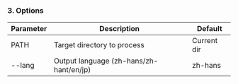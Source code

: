 ### 3. Options
| Parameter | Description                          | Default    |
|-----------|--------------------------------------|------------|
| PATH      | Target directory to process         | Current dir|
| --lang    | Output language (zh-hans/zh-hant/en/jp) | zh-hans | 